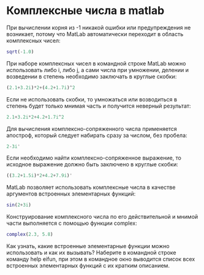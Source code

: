 # Комплексные числа в matlab

При вычислении корня из -1 никакой ошибки или предупреждения не возникает, потому что MatLab автоматически переходит в область комплексных чисел:

```matlab
sqrt(-1.0) 
```

При наборе комплексных чисел в командной строке MatLab можно использовать либо i, либо j, а сами числа при умножении, делении и возведении в степень необходимо заключать в круглые скобки:

```matlab
(2.1+3.2i)*2+(4.2+1.7i)^2 
```

Если не использовать скобки, то умножаться или возводиться в степень будет только мнимая часть и получится неверный результат:

```matlab
2.1+3.2i*2+4.2+1.7i^2 
```

Для вычисления комплексно-сопряженного числа применяется апостроф, который следует набирать сразу за числом, без пробела:

```matlab
2-3i' 
```

Если необходимо найти комплексно-сопряженное выражение, то исходное выражение должно быть заключено в круглые скобки:

```matlab
((3.2+1.5i)*2+4.2+7.9i)' 
```

MatLab позволяет использовать комплексные числа в качестве аргументов встроенных элементарных функций:

```matlab
sin(2+3i)
```

Конструирование комплексного числа по его действительной и мнимой части выполняется с помощью функции complex:

```matlab
complex(2.3, 5.8) 
```

Как узнать, какие встроенные элементарные функции можно использовать и как их вызывать? Наберите в командной строке команду help eifun, при этом в командное окно выводится список всех встроенных элементарных функций с их кратким описанием.

